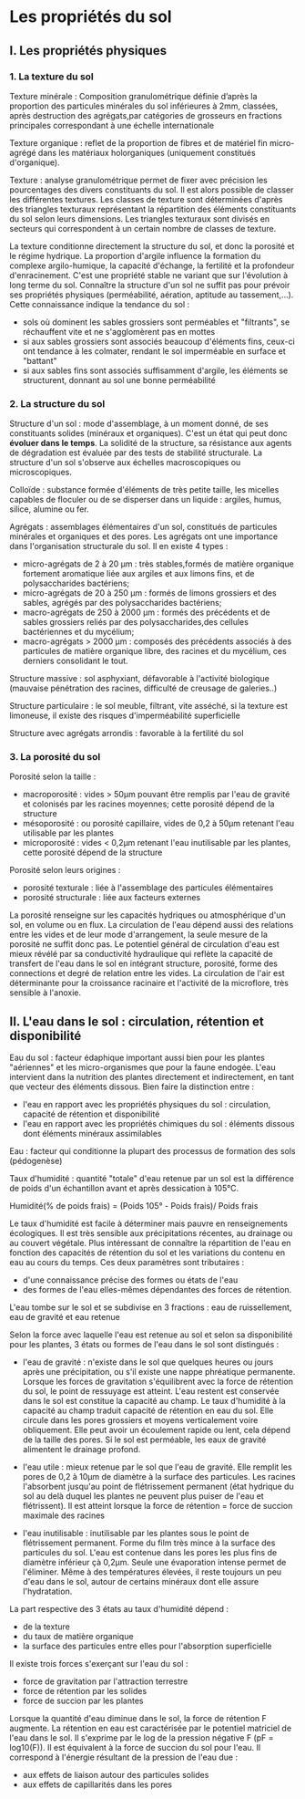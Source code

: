 # Les propriétés du sol

## I. Les propriétés physiques

### 1. La texture du sol

Texture minérale : Composition granulométrique définie d’après la proportion des particules minérales du sol inférieures à 2mm, classées, après destruction des agrégats,par catégories de grosseurs en fractions principales correspondant à une échelle internationale

Texture organique : reflet de la proportion de fibres et de matériel fin micro-agrégé dans les matériaux holorganiques (uniquement constitués d'organique).

Texture : analyse granulométrique permet de fixer avec précision les pourcentages des divers constituants du sol. Il est alors possible de classer les différentes textures. Les classes de texture sont déterminées d'après des triangles texturaux représentant la répartition des éléments constituants du sol selon leurs dimensions. Les triangles texturaux sont divisés en secteurs qui correspondent à un certain nombre de classes de texture.

La texture conditionne directement la structure du sol, et donc la porosité et le régime hydrique. La proportion d'argile influence la formation du complexe argilo-humique, la capacité d'échange, la fertilité et la profondeur d'enracinement. C'est une propriété stable ne variant que sur l'évolution à long terme du sol. Connaître la structure d'un sol ne suffit pas pour prévoir ses propriétés physiques (perméabilité, aération, aptitude au tassement,...). Cette connaissance indique la tendance du sol :

- sols où dominent les sables grossiers sont perméables et "filtrants", se réchauffent vite et ne s'agglomèrent pas en mottes
- si aux sables grossiers sont associés beaucoup d'éléments fins, ceux-ci ont tendance à les colmater, rendant le sol imperméable en surface et "battant"
- si aux sables fins sont associés suffisamment d'argile, les éléments se structurent, donnant au sol une bonne perméabilité

### 2. La structure du sol

Structure d'un sol : mode d'assemblage, à un moment donné, de ses constituants solides (minéraux et organiques). C'est un état qui peut donc **évoluer dans le temps**. La solidité de la structure, sa résistance aux agents de dégradation est évaluée par des tests de stabilité structurale. La structure d'un sol s'observe aux échelles macroscopiques ou microscopiques.

Colloïde : substance formée d'éléments de très petite taille, les micelles capables de floculer ou de se disperser dans un liquide : argiles, humus, silice, alumine ou fer. 

Agrégats : assemblages élémentaires d'un sol, constitués de particules minérales et organiques et des pores. Les agrégats ont une importance dans l'organisation structurale du sol. Il en existe 4 types : 

- micro-agrégats de 2 à 20 μm : très stables,formés de matière organique fortement aromatique liée aux argiles et aux limons fins, et de polysaccharides bactériens;
- micro-agrégats de 20 à 250 μm : formés de limons grossiers et des sables, agrégés par des polysaccharides bactériens;
- macro-agrégats de 250 à 2000 μm : formés des précédents et de sables grossiers reliés par des polysaccharides,des cellules bactériennes et du mycélium;
- macro-agrégats > 2000 μm : composés des précédents associés à des particules de matière organique libre, des racines et du mycélium, ces derniers consolidant le tout.

Structure massive : sol asphyxiant, défavorable à l'activité biologique (mauvaise pénétration des racines, difficulté de creusage de galeries..)

Structure particulaire : le sol meuble, filtrant, vite asséché, si la texture est limoneuse, il existe des risques d'imperméabilité superficielle

Structure avec agrégats arrondis : favorable à la fertilité du sol

### 3. La porosité du sol

Porosité selon la taille :

- macroporosité : vides > 50µm pouvant être remplis par l'eau de gravité et colonisés par les racines moyennes; cette porosité dépend de la structure
- mésoporosité : ou porosité capillaire, vides de 0,2 à 50µm retenant l'eau utilisable par les plantes
- microporosité : vides < 0,2µm retenant l'eau inutilisable par les plantes, cette porosité dépend de la structure 

Porosité selon leurs origines : 

- porosité texturale : liée à l'assemblage des particules élémentaires
- porosité structurale : liée aux facteurs externes 

La porosité renseigne sur les capacités hydriques ou atmosphérique d'un sol, en volume ou en flux. La circulation de l'eau dépend aussi des relations entre les vides et de leur mode d'arrangement, la seule mesure de la porosité ne suffit donc pas. Le potentiel général de circulation d'eau est mieux révélé par sa conductivité hydraulique qui reflète la capacité de transfert de l'eau dans le sol en intégrant structure, porosité, forme des connections et degré de relation entre les vides. La circulation de l'air est déterminante pour la croissance racinaire et l'activité de la microflore, très sensible à l'anoxie.

## II. L'eau dans le sol : circulation, rétention et disponibilité

Eau du sol : facteur édaphique important aussi bien pour les plantes "aériennes" et les micro-organismes que pour la faune endogée. L'eau intervient dans la nutrition des plantes directement et indirectement, en tant que vecteur des éléments dissous. Bien faire la distinction entre : 

- l'eau en rapport avec les propriétés physiques du sol : circulation, capacité de rétention et disponibilité
- l'eau en rapport avec les propriétés chimiques du sol : éléments dissous dont éléments minéraux assimilables

Eau : facteur qui conditionne la plupart des processus de formation des sols (pédogenèse)

Taux d'humidité : quantité "totale" d'eau retenue par un sol est la différence de poids d'un échantillon avant et après dessication à 105°C.

Humidité(% de poids frais) = (Poids 105° - Poids frais)/ Poids frais

Le taux d'humidité est facile à déterminer mais pauvre en renseignements écologiques. Il est très sensible aux précipitations récentes, au drainage ou au couvert végétale. Plus intéressant  de connaître la répartition de l'eau en fonction des capacités de rétention du sol et les variations du contenu en eau au cours du temps. Ces deux paramètres sont tributaires : 

- d'une connaissance précise des formes ou états de l'eau 
- des formes de l'eau elles-mêmes dépendantes des forces de rétention.

L'eau tombe sur le sol et se subdivise en 3 fractions : eau de ruissellement, eau de gravité et eau retenue

Selon la force avec laquelle l'eau est retenue au sol et selon sa disponibilité pour les plantes, 3 états ou formes de l'eau dans le sol sont distingués : 

- l'eau de gravité : n'existe dans le sol que quelques heures ou jours après une précipitation, ou s'il existe une nappe phréatique permanente. Lorsque les forces de gravitation s'équilibrent avec la force de rétention du sol, le point de ressuyage est atteint. L'eau restent est conservée dans le sol est constitue la capacité au champ. Le taux d'humidité à la capacité au champ traduit capacité de rétention en eau du sol. Elle circule dans les pores grossiers et moyens verticalement voire obliquement. Elle peut avoir un écoulement rapide ou lent, cela dépend de la taille des pores. Si le sol est perméable, les eaux de gravité alimentent le drainage profond. 

- l'eau utile : mieux retenue par le sol que l'eau de gravité. Elle remplit les pores de 0,2 à 10µm de diamètre à la surface des particules. Les racines l'absorbent jusqu'au point de flétrissement permanent (état hydrique du sol au delà duquel les plantes ne peuvent plus puiser de l'eau et flétrissent). Il est atteint lorsque la force de rétention = force de succion maximale des racines  

- l'eau inutilisable : inutilisable par les plantes sous le point de flétrissement permanent. Forme du film très mince à la surface des particules du sol. L'eau est contenue dans les pores les plus fins de diamètre inférieur çà 0,2µm. Seule une évaporation intense permet de l'éliminer. Même à des températures élevées, il reste toujours un peu d'eau dans le sol, autour de certains minéraux dont elle assure l'hydratation. 

La part respective des 3 états au taux d'humidité dépend :

- de la texture
- du taux de matière organique
- la surface des particules entre elles pour l'absorption superficielle 

Il existe trois forces s'exerçant sur l'eau du sol : 

- force de gravitation par l'attraction terrestre
- force de rétention par les solides
- force de succion par les plantes

Lorsque la quantité d'eau diminue dans le sol, la force de rétention F augmente. La rétention en eau est caractérisée par le potentiel matriciel de l'eau dans le sol. Il s'exprime par le log de la pression négative F (pF = log10(F)). Il est équivalent à la force de succion du sol pour l'eau. Il correspond à l'énergie résultant de la pression de l'eau due : 

- aux effets de liaison autour des particules solides
- aux effets de capillarités dans les pores

